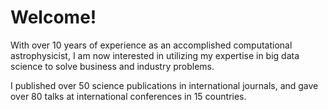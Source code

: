 # Welcome!

With over 10 years of experience as an accomplished computational astrophysicist, I am now interested in utilizing my expertise in big data science to solve business and industry problems. 

I published over 50 science publications in international journals, and gave over 80 talks at international conferences in 15 countries.
